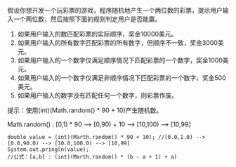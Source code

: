 假设你想开发一个玩彩票的游戏，程序随机地产生一个两位数的彩票，提示用户输入一个两位数，然后按照下面的规则判定用户是否能赢。
1. 如果用户输入的数匹配彩票的实际顺序，奖金10000美元。
2. 如果用户输入的所有数字匹配彩票的所有数字，但顺序不一致，奖金3000美元。
3. 如果用户输入的一个数字仅满足顺序情况下匹配彩票的一个数字，奖金1000美元。
4. 如果用户输入的一个数字仅满足非顺序情况下匹配彩票的一个数字，奖金500美元。
5. 如果用户输入的数字没有匹配任何一个数字，则彩票作废。

提示：使用(int)(Math.random() * 90 + 10)产生随机数。 

Math.random() : [0,1) * 90 -->  [0,90) + 10 -->  [10,100) -->  [10,99]


```
double value = (int)(Marth.random() * 90 + 10); //[0.0,1.0) --> [0.0,90.0) --> [10.0,100.0) --> [10,99]
System.out.pringln(value);
//公式：[a,b] : (int)(Marth.random() * (b - a + 1) + a)
```

